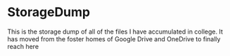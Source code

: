 # StorageDump
This is the storage dump of all of the files I have accumulated in college. It has moved from the foster homes of Google Drive and OneDrive to finally reach here
